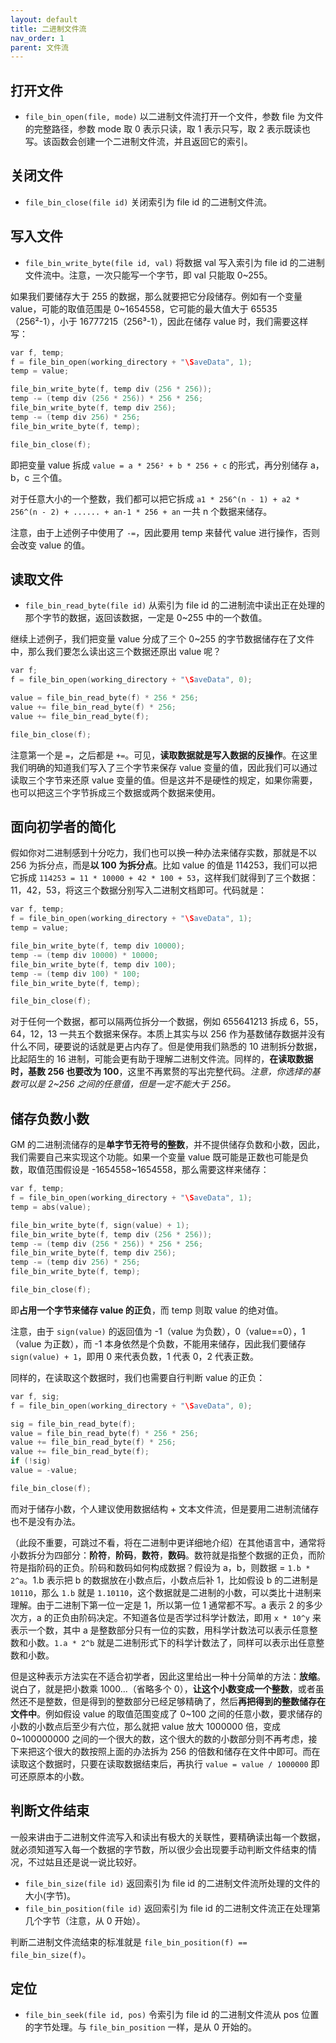 ```yaml
---
layout: default
title: 二进制文件流
nav_order: 1
parent: 文件流
---
```


## 打开文件

* `file_bin_open(file, mode)` 以二进制文件流打开一个文件，参数 file 为文件的完整路径，参数 mode 取 0 表示只读，取 1 表示只写，取 2 表示既读也写。该函数会创建一个二进制文件流，并且返回它的索引。

## 关闭文件

* `file_bin_close(file id)` 关闭索引为 file id 的二进制文件流。

## 写入文件

* `file_bin_write_byte(file id, val)` 将数据 val 写入索引为 file id 的二进制文件流中。注意，一次只能写一个字节，即 val 只能取 0\~255。

如果我们要储存大于 255 的数据，那么就要把它分段储存。例如有一个变量 value，可能的取值范围是 0\~1654558，它可能的最大值大于 65535（256²-1），小于 16777215（256³-1），因此在储存 value 时，我们需要这样写：

```c
var f, temp;
f = file_bin_open(working_directory + "\SaveData", 1);
temp = value;

file_bin_write_byte(f, temp div (256 * 256));
temp -= (temp div (256 * 256)) * 256 * 256;
file_bin_write_byte(f, temp div 256);
temp -= (temp div 256) * 256;
file_bin_write_byte(f, temp);

file_bin_close(f);
```

即把变量 value 拆成 `value = a * 256² + b * 256 + c` 的形式，再分别储存 a，b，c 三个值。

对于任意大小的一个整数，我们都可以把它拆成 `a1 * 256^(n - 1) + a2 * 256^(n - 2) + ...... + an-1 * 256 + an` 一共 n 个数据来储存。

注意，由于上述例子中使用了 `-=`，因此要用 temp 来替代 value 进行操作，否则会改变 value 的值。

## 读取文件

* `file_bin_read_byte(file id)` 从索引为 file id 的二进制流中读出正在处理的那个字节的数据，返回该数据，一定是 0\~255 中的一个数值。

继续上述例子，我们把变量 value 分成了三个 0~255 的字节数据储存在了文件中，那么我们要怎么读出这三个数据还原出 value 呢？

```c
var f;
f = file_bin_open(working_directory + "\SaveData", 0);

value = file_bin_read_byte(f) * 256 * 256;
value += file_bin_read_byte(f) * 256;
value += file_bin_read_byte(f);

file_bin_close(f);
```

注意第一个是 `=`，之后都是 `+=`。可见，**读取数据就是写入数据的反操作**。在这里我们明确的知道我们写入了三个字节来保存 value 变量的值，因此我们可以通过读取三个字节来还原 value 变量的值。但是这并不是硬性的规定，如果你需要，也可以把这三个字节拆成三个数据或两个数据来使用。

## 面向初学者的简化

假如你对二进制感到十分吃力，我们也可以换一种办法来储存实数，那就是不以 256 为拆分点，而是**以 100 为拆分点**。比如 value 的值是 114253，我们可以把它拆成 `114253 = 11 * 10000 + 42 * 100 + 53`，这样我们就得到了三个数据：11，42，53，将这三个数据分别写入二进制文档即可。代码就是：

```c
var f, temp;
f = file_bin_open(working_directory + "\SaveData", 1);
temp = value;

file_bin_write_byte(f, temp div 10000);
temp -= (temp div 10000) * 10000;
file_bin_write_byte(f, temp div 100);
temp -= (temp div 100) * 100;
file_bin_write_byte(f, temp);

file_bin_close(f);
```

对于任何一个数据，都可以隔两位拆分一个数据，例如 655641213 拆成 6，55，64，12，13 一共五个数据来保存。本质上其实与以 256 作为基数储存数据并没有什么不同，硬要说的话就是更占内存了。但是使用我们熟悉的 10 进制拆分数据，比起陌生的 16 进制，可能会更有助于理解二进制文件流。同样的，**在读取数据时，基数 256 也要改为 100**，这里不再累赘的写出完整代码。*注意，你选择的基数可以是 2~256 之间的任意值，但是一定不能大于 256。*

## 储存负数小数

GM 的二进制流储存的是**单字节无符号的整数**，并不提供储存负数和小数，因此，我们需要自己来实现这个功能。如果一个变量 value 既可能是正数也可能是负数，取值范围假设是 -1654558~1654558，那么需要这样来储存：

```c
var f, temp;
f = file_bin_open(working_directory + "\SaveData", 1);
temp = abs(value);

file_bin_write_byte(f, sign(value) + 1);
file_bin_write_byte(f, temp div (256 * 256));
temp -= (temp div (256 * 256)) * 256 * 256;
file_bin_write_byte(f, temp div 256);
temp -= (temp div 256) * 256;
file_bin_write_byte(f, temp);

file_bin_close(f);
```

即**占用一个字节来储存 value 的正负**，而 temp 则取 value 的绝对值。

注意，由于 `sign(value)` 的返回值为 -1（value 为负数），0（value==0），1（value 为正数），而 -1 本身依然是个负数，不能用来储存，因此我们要储存 `sign(value) + 1`，即用 0 来代表负数，1 代表 0，2 代表正数。

同样的，在读取这个数据时，我们也需要自行判断 value 的正负：

```c
var f, sig;
f = file_bin_open(working_directory + "\SaveData", 0);

sig = file_bin_read_byte(f);
value = file_bin_read_byte(f) * 256 * 256;
value += file_bin_read_byte(f) * 256;
value += file_bin_read_byte(f);
if (!sig)
value = -value;

file_bin_close(f);
```

而对于储存小数，个人建议使用数据结构 + 文本文件流，但是要用二进制流储存也不是没有办法。

（此段不重要，可跳过不看，将在二进制中更详细地介绍）在其他语言中，通常将小数拆分为四部分：**阶符**，**阶码**，**数符**，**数码**。数符就是指整个数据的正负，而阶符是指阶码的正负。阶码和数码如何构成数据？假设为 a，b，则数据 = `1.b * 2^a`。1.b 表示把 b 的数据放在小数点后，小数点后补 1，比如假设 b 的二进制是 `10110`，那么 `1.b` 就是 `1.10110`，这个数据就是二进制的小数，可以类比十进制来理解。由于二进制下第一位一定是 1，所以第一位 1 通常都不写。a 表示 2 的多少次方，a 的正负由阶码决定。不知道各位是否学过科学计数法，即用 `x * 10^y` 来表示一个数，其中 a 是整数部分只有一位的实数，用科学计数法可以表示任意整数和小数。`1.a * 2^b` 就是二进制形式下的科学计数法了，同样可以表示出任意整数和小数。

但是这种表示方法实在不适合初学者，因此这里给出一种十分简单的方法：**放缩**。说白了，就是把小数乘 1000...（省略多个 0），**让这个小数变成一个整数**，或者虽然还不是整数，但是得到的整数部分已经足够精确了，然后**再把得到的整数储存在文件中**。例如假设 value 的取值范围变成了 0~100 之间的任意小数，要求储存的小数的小数点后至少有六位，那么就把 value 放大 1000000 倍，变成 0~100000000 之间的一个很大的数，这个很大的数的小数部分则不再考虑，接下来把这个很大的数按照上面的办法拆为 256 的倍数和储存在文件中即可。而在读取这个数据时，只要在读取数据结束后，再执行 `value = value / 1000000` 即可还原原本的小数。

## 判断文件结束

一般来讲由于二进制文件流写入和读出有极大的关联性，要精确读出每一个数据，就必须知道写入每一个数据的字节数，所以很少会出现要手动判断文件结束的情况，不过姑且还是说一说比较好。

* `file_bin_size(file id)` 返回索引为 file id 的二进制文件流所处理的文件的大小(字节)。
* `file_bin_position(file id)` 返回索引为 file id 的二进制文件流正在处理第几个字节（注意，从 0 开始）。

判断二进制文件流结束的标准就是 `file_bin_position(f) == file_bin_size(f)`。

## 定位

* `file_bin_seek(file id, pos)` 令索引为 file id 的二进制文件流从 pos 位置的字节处理。与 `file_bin_position` 一样，是从 0 开始的。
